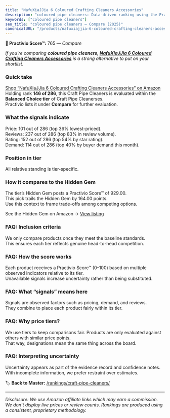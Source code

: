 ```yaml
---
title: "NafuXiaJJia 6 Coloured Crafting Cleaners Accessories"
description: "coloured pipe cleaners: Data-driven ranking using the Practivio Score™. Positioned by quality, value, demand, findability, momentum."
keywords: ["coloured pipe cleaners"]
seo_title: "coloured pipe cleaners — Compare (2025)"
canonicalURL: "/products/nafuxiajjia-6-coloured-crafting-cleaners-accessories-B0F6YGG9Q3/"
---
```


**🛒 Practivio Score™:** 765 — _Compare_


*If you're comparing **coloured pipe cleaners**, **[NafuXiaJJia 6 Coloured Crafting Cleaners Accessories](https://www.amazon.com/dp/B0F6YGG9Q3?tag=practivio-20)** is a strong alternative to put on your shortlist.*
### Quick take
[Shop “NafuXiaJJia 6 Coloured Crafting Cleaners Accessories” on Amazon](https://www.amazon.com/dp/B0F6YGG9Q3?tag=practivio-20)
Holding rank **146 of 286**, this Craft Pipe Cleaners is evaluated within the **Balanced Choice tier** of Craft Pipe Cleanerses.  
Practivio lists it under **Compare** for further evaluation.

### What the signals indicate
Price: 101 out of 286 (top 36% lowest-priced).  
Reviews: 237 out of 286 (top 83% in review volume).  
Rating: 152 out of 286 (top 54% by star rating).  
Demand: 114 out of 286 (top 40% by buyer demand this month).

### Position in tier
All relative standing is tier-specific.

### How it compares to the Hidden Gem
The tier’s Hidden Gem posts a Practivio Score™ of 929.00.  
This pick trails the Hidden Gem by 164.00 points.  
Use this context to frame trade-offs among competing options.  

See the Hidden Gem on Amazon → [View listing](https://www.amazon.com/dp/B09LYG8WQ9?tag=practivio-20)

### FAQ: Inclusion criteria
We only compare products once they meet the baseline standards.  
This ensures each tier reflects genuine head-to-head competition.

### FAQ: How the score works
Each product receives a Practivio Score™ (0–100) based on multiple observed indicators relative to its tier.  
Unavailable signals increase uncertainty rather than being substituted.

### FAQ: What “signals” means here
Signals are observed factors such as pricing, demand, and reviews.  
They combine to place each product fairly within its tier.

### FAQ: Why price tiers?
We use tiers to keep comparisons fair. Products are only evaluated against others with similar price points.  
That way, designations mean the same thing across the board.

### FAQ: Interpreting uncertainty
Uncertainty appears as part of the evidence record and confidence notes.  
With incomplete information, we prefer restraint over estimates.

<!-- Missing template for Compare/CompareWithinPriceClass -->


🏷️ **Back to Master:** [/rankings/craft-pipe-cleaners/](/rankings/craft-pipe-cleaners/)

---
_Disclosure: We use Amazon affiliate links which may earn a commission. We don’t display live prices or review counts. Rankings are produced using a consistent, proprietary methodology._

